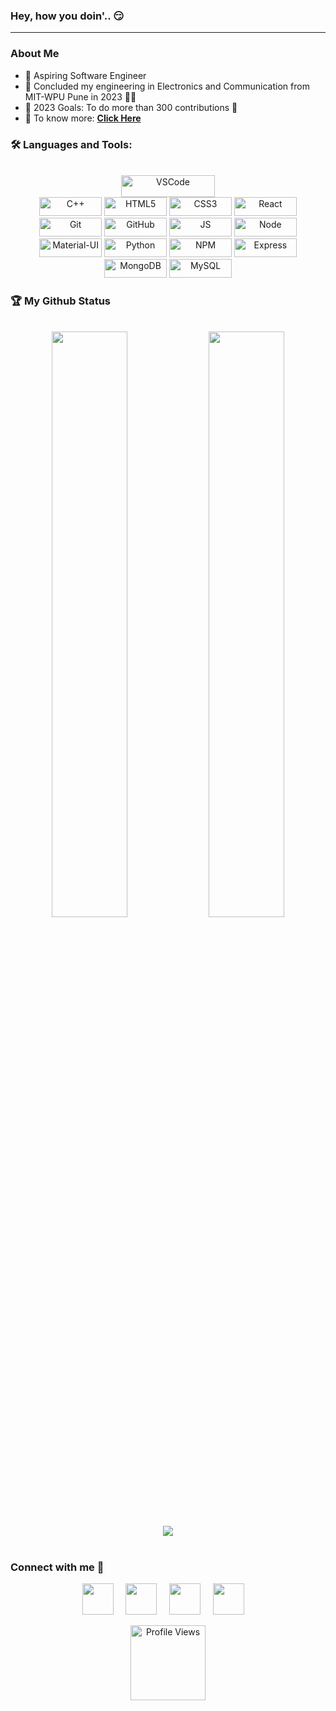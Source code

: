 ### Hey, how you doin'.. 😏

<hr />

<!--
**PiyushPamnani/PiyushPamnani** is a ✨ _special_ ✨ repository because its `README.md` (this file) appears on your GitHub profile.

Here are some ideas to get you started:
-->

### About Me

- 🌱 Aspiring Software Engineer
- 🔭 Concluded my engineering in Electronics and Communication from MIT-WPU Pune in 2023 👨‍🎓
- 🥅 2023 Goals: To do more than 300 contributions 💪
- 🧐 To know more: **[Click Here](https://piyushpamnani.github.io/Piyush-Portfolio/)**

### 🛠️ Languages and Tools:

<p align="center">
  <br/>
  <img alt="VSCode" width="150px" height="35px" src="https://img.shields.io/badge/Visual_Studio_Code-0078D4?&logo=visual%20studio%20code&logoColor=white&style=plastic" />
  <br/>
  <img alt="C++" width="100px" height="30px" src="https://img.shields.io/badge/C++-00599C?&logo=cplusplus&logoColor=white&style=plastic" />
  <img alt="HTML5" width="100px" height="30px" src="https://img.shields.io/badge/HTML5-E34F26?&logo=html5&logoColor=white&style=plastic" />
  <img alt="CSS3" width="100px" height="30px" src="https://img.shields.io/badge/CSS3-1572B6?&logo=css3&logoColor=white&style=plastic" />
  <img alt="React" width="100px" height="30px" src="https://img.shields.io/badge/React-20232A?&logo=react&logoColor=61DAFB&style=plastic" />

  <img alt="Git" width="100px" height="30px" src="https://img.shields.io/badge/Git-F05032?&logo=git&logoColor=white&style=plastic" />
  <img alt="GitHub" width="100px" height="30px" src="https://img.shields.io/badge/GitHub-100000?&logo=github&logoColor=white&style=plastic" />
  <img alt="JS" width="100px" height="30px" src="https://img.shields.io/badge/JavaScript-F7DF1E?&logo=javascript&logoColor=black&style=plastic" />
  <img alt="Node" width="100px" height="30px" src="https://img.shields.io/badge/Node.js-43853D?&logo=node-dot-js&logoColor=white&style=plastic" />
  <img alt="Material-UI" width="100px" height="30px" src="https://img.shields.io/badge/Material--UI-0081CB?&logo=material-ui&logoColor=blue&style=plastic" />
  <img alt="Python" width="100px" height="30px" src="https://img.shields.io/badge/Python-3776AB?&logo=python&logoColor=white&style=plastic" />
  <img alt="NPM" width="100px" height="30px" src="https://img.shields.io/badge/npm-CB3837?&logo=npm&logoColor=white&style=plastic" />
  <img alt="Express" width="100px" height="30px" src="https://img.shields.io/badge/Express.js-000000?&logo=express&logoColor=white&style=plastic" /> 

  <img alt="MongoDB" width="100px" height="30px" src="https://img.shields.io/badge/MongoDB-4EA94B?&logo=mongodb&logoColor=white&style=plastic" />
  <img alt="MySQL" width="100px" height="30px" src="https://img.shields.io/badge/MySQL-00758f?&logo=mysql&logoColor=white&style=plastic" /> 
</p>

### 🏆 My Github Status

<br>

<div align="center">
  <img src="https://github-stats-alpha.vercel.app/api?username=PiyushPamnani&theme=buefy" width="49%">
  <img src="https://github-readme-streak-stats.herokuapp.com/?user=PiyushPamnani&theme=buefy" width="49%" />
  
  <br />
  <img src="http://github-profile-summary-cards.vercel.app/api/cards/profile-details?username=PiyushPamnani&theme=buefy" />
  <br />
</div>

<br>

### Connect with me 🤝

<div align="center">
  
  <a href="https://www.linkedin.com/in/piyushpamnani2001/"><img height="50px" src="https://www.vectorlogo.zone/logos/linkedin/linkedin-ar21.svg"></a>&nbsp;&nbsp;&nbsp;&nbsp;
  <a href="https://github.com/PiyushPamnani"><img height="50px" src="https://www.vectorlogo.zone/logos/github/github-ar21.svg"></a>&nbsp;&nbsp;&nbsp;&nbsp;
  <a href="mailto:piyushpamnani46@gmail.com"><img height="50px" src="https://www.vectorlogo.zone/logos/gmail/gmail-ar21.svg"></a>&nbsp;&nbsp;&nbsp;&nbsp;
  <a href="https://instagram.com/piyush.pamnani"><img height="50px" src="https://www.vectorlogo.zone/logos/instagram/instagram-ar21.svg"></a>&nbsp;&nbsp;&nbsp;&nbsp;
  <br />

</div>

<div align="center">
<img alt="Profile Views"  src="https://komarev.com/ghpvc/?username=PiyushPamnani&color=blueviolet&style=plastic" width="120px"/>
</div>
